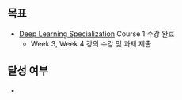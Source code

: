 ## 목표

- [Deep Learning Specialization](https://www.coursera.org/specializations/deep-learning) Course 1  수강 완료
  - Week 3, Week 4 강의 수강 및 과제 제출

## 달성 여부

- 

